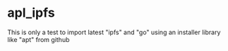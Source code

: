 # apl_ipfs
This is only a test to import latest "ipfs" and "go" using an installer library like "apt" from github
